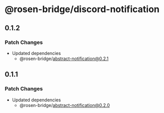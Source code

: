 # @rosen-bridge/discord-notification

## 0.1.2

### Patch Changes

- Updated dependencies
  - @rosen-bridge/abstract-notification@0.2.1

## 0.1.1

### Patch Changes

- Updated dependencies
  - @rosen-bridge/abstract-notification@0.2.0

